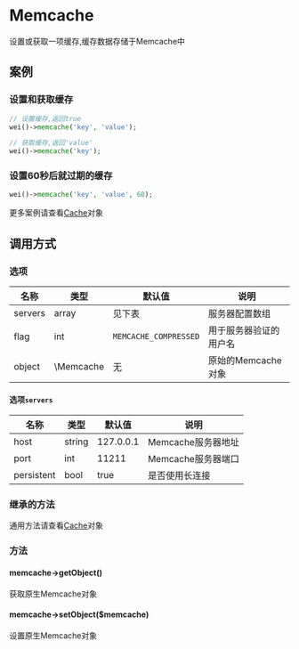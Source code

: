 Memcache
========

设置或获取一项缓存,缓存数据存储于Memcache中

案例
----

### 设置和获取缓存

```php
// 设置缓存,返回true
wei()->memcache('key', 'value');

// 获取缓存,返回'value'
wei()->memcache('key');
```

### 设置60秒后就过期的缓存

```php
wei()->memcache('key', 'value', 60);
```

更多案例请查看[Cache](cache.md)对象

调用方式
-------

### 选项

名称       | 类型         | 默认值                 | 说明
-----------|--------------|------------------------|------
servers    | array        | 见下表                 | 服务器配置数组
flag       | int          | `MEMCACHE_COMPRESSED`  | 用于服务器验证的用户名
object     | \Memcache    | 无                     | 原始的Memcache对象

#### 选项`servers`

名称       | 类型         | 默认值                 | 说明
-----------|--------------|------------------------|------
host       | string       | 127.0.0.1              | Memcache服务器地址
port       | int          | 11211                  | Memcache服务器端口
persistent | bool         | true                   | 是否使用长连接

### 继承的方法

通用方法请查看[Cache](cache.md#通用方法)对象

### 方法

#### memcache->getObject()
获取原生Memcache对象

#### memcache->setObject($memcache)
设置原生Memcache对象
